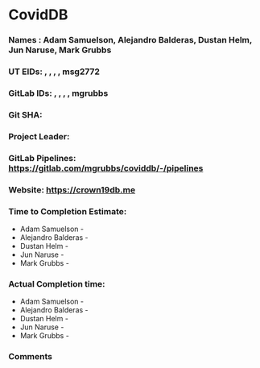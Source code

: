 # CovidDB

### Names : Adam Samuelson, Alejandro Balderas, Dustan Helm, Jun Naruse, Mark Grubbs

### UT EIDs: , , , , msg2772

### GitLab IDs: , , , , mgrubbs

### Git SHA: 

### Project Leader: 

### GitLab Pipelines: https://gitlab.com/mgrubbs/coviddb/-/pipelines

### Website: https://crown19db.me

### Time to Completion Estimate:
* Adam Samuelson -
* Alejandro Balderas -
* Dustan Helm -
* Jun Naruse -
* Mark Grubbs -

### Actual Completion time: 
* Adam Samuelson -
* Alejandro Balderas -
* Dustan Helm -
* Jun Naruse -
* Mark Grubbs -

### Comments